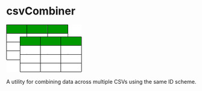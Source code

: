 # csvCombiner
![The csvCombiner Logo](doc/csvCombiner.png)

A utility for combining data across multiple CSVs using the same ID scheme.

